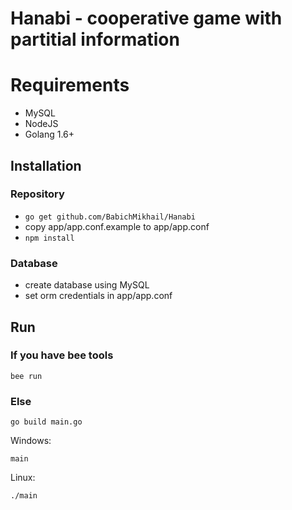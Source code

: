 # Hanabi - cooperative game with partitial information

# Requirements

- MySQL
- NodeJS
- Golang 1.6+

## Installation

### Repository

- ```go get github.com/BabichMikhail/Hanabi```
- copy app/app.conf.example to app/app.conf
- ```npm install```

### Database

- create database using MySQL
- set orm credentials in app/app.conf

## Run

### If you have bee tools
```  
bee run
```
### Else
```
go build main.go
```
Windows:
```
main
```
Linux:
```
./main
```

